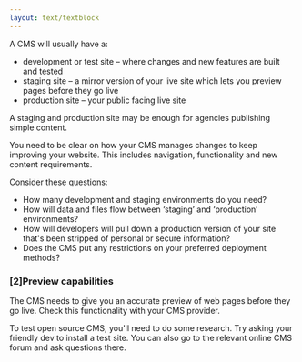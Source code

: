 ```yaml
---
layout: text/textblock
---
```

A CMS will usually have a:
- development or test site – where changes and new features are built and tested
- staging site – a mirror version of your live site which lets you preview pages before they go live
- production site – your public facing live site

A staging and production site may be enough for agencies publishing simple content.

You need to be clear on how your CMS manages changes to keep improving your website. This includes navigation, functionality and new content requirements.

Consider these questions:
- How many development and staging environments do you need?
- How will data and files flow between ‘staging’ and ‘production’ environments?
- How will developers will pull down a production version of your site that's been stripped of personal or secure information?
- Does the CMS put any restrictions on your preferred deployment methods?

### [2]Preview capabilities
The CMS needs to give you an accurate preview of web pages before they go live. Check this functionality with your CMS provider.

To test open source CMS, you'll need to do some research. Try asking your friendly dev to install a test site. You can also go to the relevant online CMS forum and ask questions there.

